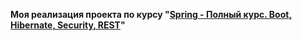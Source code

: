 **Моя реализация проекта по курсу 
"[Spring - Полный курс. Boot, Hibernate, 
Security, REST](https://swiftbook.org/courses/438/show_promo/)"**
